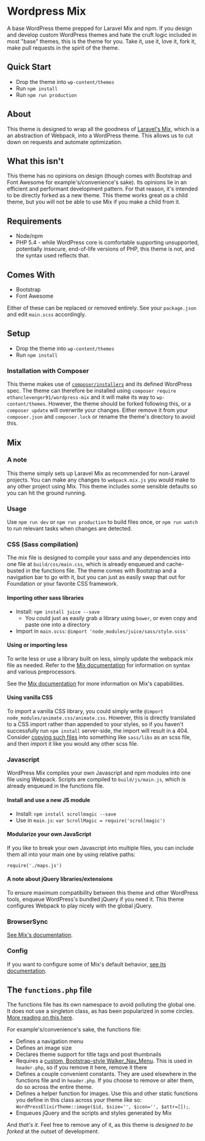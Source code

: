 Wordpress Mix
====================

A base WordPress theme prepped for Laravel Mix and npm. If you design and develop custom WordPress themes and hate the cruft logic included in most "base" themes, this is the theme for you. Take it, use it, love it, fork it, make pull requests in the spirit of the theme.

## Quick Start
- Drop the theme into `wp-content/themes`
- Run `npm install`
- Run `npm run production`

## About
This theme is designed to wrap all the goodness of [Laravel's Mix](https://laravel-mix.com/docs/4.0/installation), which is a an abstraction of Webpack, into a WordPress theme. This allows us to cut down on requests and automate optimization.

## What this isn't
This theme has no opinions on design (though comes with Bootstrap and Font Awesome for example's/convenience's sake). Its opinions lie in an efficient and performant development pattern. For that reason, it's intended to be directly forked as a new theme. This theme works great _as_ a child theme, but you will not be able to use Mix if you make a child from it.

## Requirements
- Node/npm
- PHP 5.4 - while WordPress core is comfortable supporting unsupported, potentially insecure, end-of-life versions of PHP, this theme is not, and the syntax used reflects that.

## Comes With
- Bootstrap
- Font Awesome

Either of these can be replaced or removed entirely. See your `package.json` and edit `main.scss` accordingly.

## Setup
- Drop the theme into `wp-content/themes`
- Run `npm install`

### Installation with Composer
This theme makes use of [`composer/installers`](https://github.com/composer/installers) and its defined WordPress spec. The theme can therefore be installed using `composer require ethanclevenger91/wordpress-mix` and it will make its way to `wp-content/themes`. However, the theme should be forked following this, or a `composer update` will overwrite your changes. Either remove it from your `composer.json` and `composer.lock` or rename the theme's directory to avoid this.

## Mix

### A note

This theme simply sets up Laravel Mix as recommended for non-Laravel projects. You can make any changes to `webpack.mix.js` you would make to any other project using Mix. This theme includes some sensible defaults so you can hit the ground running.

### Usage
Use `npm run dev` or `npm run production` to build files once, or `npm run watch` to run relevant tasks when changes are detected.

### CSS (Sass compilation)
The mix file is designed to compile your sass and any dependencies into one file at `build/css/main.css`, which is already enqueued and cache-busted in the functions file. The theme comes with Bootstrap and a navigation bar to go with it, but you can just as easily swap that out for Foundation or your favorite CSS framework.

#### Importing other sass libraries
- Install: `npm install juice --save`
  - You could just as easily grab a library using `bower`, or even copy and paste one into a directory
- Import in `main.scss`: `@import 'node_modules/juice/sass/style.scss'`

#### Using or importing less
To write less or use a library built on less, simply update the webpack mix file as needed. Refer to the [Mix documentation](https://laravel-mix.com/docs/4.0/css-preprocessors) for information on syntax and various preprocessors.

See the [Mix documentation](https://laravel-mix.com/docs/4.0/basic-example) for more information on Mix's capabilities.

#### Using vanilla CSS
To import a vanilla CSS library, you could simply write `@import node_modules/animate.css/animate.css`. However, this is directly translated to a CSS import rather than appended to your styles, so if you haven't successfully run `npm install` server-side, the import will result in a 404. Consider [copying such files](https://laravel-mix.com/docs/4.0/copying-files) into something like `sass/libs` as an scss file, and then import it like you would any other scss file.

### Javascript
WordPress Mix compiles your own Javascript and npm modules into one file using Webpack. Scripts are compiled to `build/js/main.js`, which is already enqueued in the functions file.

#### Install and use a new JS module
- Install: `npm install scrollmagic --save`
- Use in `main.js`: `var ScrollMagic = require('scrollmagic')`

#### Modularize your own JavaScript
If you like to break your own Javascript into multiple files, you can include them all into your main one by using relative paths:

`require('./maps.js')`

#### A note about jQuery libraries/extensions
To ensure maximum compatibility between this theme and other WordPress tools, enqueue WordPress's bundled jQuery if you need it. This theme configures Webpack to play nicely with the global jQuery.

### BrowserSync
[See Mix's documentation](https://laravel-mix.com/docs/4.0/browsersync).

### Config
If you want to configure some of Mix's default behavior, [see its documentation](https://laravel-mix.com/docs/4.0/browsersync).

## The `functions.php` file
The functions file has its own namespace to avoid polluting the global one. It does not use a singleton class, as has been popularized in some circles. [More reading on this here](https://stevegrunwell.com/blog/php-namespaces-wordpress/).

For example's/convenience's sake, the functions file:
  - Defines a navigation menu
  - Defines an image size
  - Declares theme support for title tags and post thumbnails
  - Requires a [custom, Bootstrap-style Walker_Nav_Menu](https://github.com/twittem/wp-bootstrap-navwalker). This is used in `header.php`, so if you remove it here, remove it there
  - Defines a couple convenient constants. They are used elsewhere in the functions file and in `header.php`. If you choose to remove or alter them, do so across the entire theme.
  - Defines a helper function for images. Use this and other static functions you define in this class across your theme like so: `WordPressElixirTheme::image($id, $size='', $icon='', $attr=[]);`.
  - Enqueues jQuery and the scripts and styles generated by Mix

And _that's it_. Feel free to remove any of it, as this theme is _designed to be forked_ at the outset of development.
